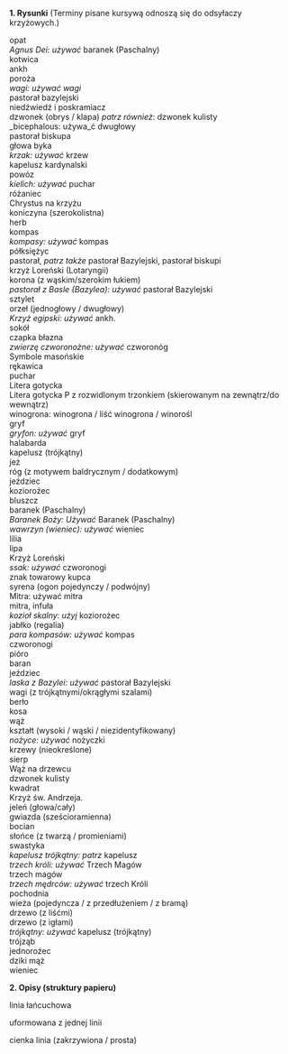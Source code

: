 **1. Rysunki** (Terminy pisane kursywą odnoszą się do odsyłaczy krzyżowych.) 

opat  
_Agnus Dei: używać_ baranek (Paschalny)  
kotwica  
ankh  
poroża  
_wagi: używać wagi_  
pastorał bazylejski  
niedźwiedź i poskramiacz  
dzwonek (obrys / klapa) _patrz również_: dzwonek kulisty  
_bicephalous: używa_ć dwugłowy  
pastorał biskupa  
głowa byka  
_krzak: używać_ krzew  
kapelusz kardynalski  
powóz  
_kielich: używać_ puchar  
różaniec  
Chrystus na krzyżu  
koniczyna (szerokolistna)  
herb  
kompas  
_kompasy: używać_ kompas  
półksiężyc  
pastorał, _patrz także_ pastorał Bazylejski, pastorał biskupi  
krzyż Loreński (Lotaryngii)  
korona (z wąskim/szerokim łukiem)  
_pastorał z Basle (Bazylea): używać_ pastorał Bazylejski  
sztylet  
orzeł (jednogłowy / dwugłowy)  
_Krzyż egipski: używać_ ankh.  
sokół  
czapka błazna  
_zwierzę czworonożne: używać_ czworonóg  
Symbole masońskie  
rękawica  
puchar  
Litera gotycka  
Litera gotycka P z rozwidlonym trzonkiem (skierowanym na zewnątrz/do wewnątrz)  
winogrona: winogrona / liść winogrona / winorośl  
gryf  
_gryfon: używać_ gryf  
halabarda  
kapelusz (trójkątny)  
jeż  
róg (z motywem baldrycznym / dodatkowym)  
jeździec  
koziorożec  
bluszcz  
baranek (Paschalny)  
_Baranek Boży: Używać_ Baranek (Paschalny)  
_wawrzyn (wieniec): używać_ wieniec  
lilia  
lipa  
Krzyż Loreński   
_ssak: używać_ czworonogi  
znak towarowy kupca  
syrena (ogon pojedynczy / podwójny)  
Mitra: używać mitra  
mitra, infuła  
_kozioł skalny: użyj_ koziorożec  
jabłko (regalia)  
_para kompasów: używać_ kompas  
czworonogi  
pióro  
baran  
jeździec  
_laska z Bazylei: używać_ pastorał Bazylejski  
wagi (z trójkątnymi/okrągłymi szalami)  
berło  
kosa  
wąż  
kształt (wysoki / wąski / niezidentyfikowany)  
_nożyce: używać_ nożyczki  
krzewy (nieokreślone)  
sierp  
Wąż na drzewcu  
dzwonek kulisty  
kwadrat  
Krzyż św. Andrzeja.  
jeleń (głowa/cały)  
gwiazda (sześcioramienna)  
bocian  
słońce (z twarzą / promieniami)  
swastyka  
_kapelusz trójkątny: patrz_ kapelusz  
_trzech króli: używać_ Trzech Magów  
trzech magów  
_trzech mędrców: używać_ trzech Króli  
pochodnia  
wieża (pojedyncza / z przedłużeniem / z bramą)  
drzewo (z liśćmi)  
drzewo (z igłami)  
_trójkątny: używać_ kapelusz (trójkątny)  
trójząb  
jednorożec  
dziki mąż  
wieniec

**2. Opisy (struktury papieru)**

linia łańcuchowa

uformowana z jednej linii

cienka linia (zakrzywiona / prosta)
